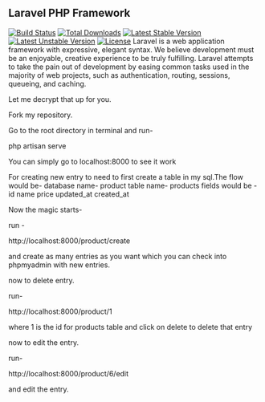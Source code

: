 ## Laravel PHP Framework

[![Build Status](https://travis-ci.org/laravel/framework.svg)](https://travis-ci.org/laravel/framework)
[![Total Downloads](https://poser.pugx.org/laravel/framework/d/total.svg)](https://packagist.org/packages/laravel/framework)
[![Latest Stable Version](https://poser.pugx.org/laravel/framework/v/stable.svg)](https://packagist.org/packages/laravel/framework)
[![Latest Unstable Version](https://poser.pugx.org/laravel/framework/v/unstable.svg)](https://packagist.org/packages/laravel/framework)
[![License](https://poser.pugx.org/laravel/framework/license.svg)](https://packagist.org/packages/laravel/framework)
Laravel is a web application framework with expressive, elegant syntax. We believe development must be an enjoyable, creative experience to be truly fulfilling. Laravel attempts to take the pain out of development by easing common tasks used in the majority of web projects, such as authentication, routing, sessions, queueing, and caching.

Let me decrypt that up for you.

Fork my repository.

Go to the root directory in terminal and run-

php artisan serve

You can simply go to localhost:8000 to see it work

For creating new entry to need to first create a table in my sql.The flow would be-
database name- product
table name- products
fields would be - id  name price updated_at created_at

Now the magic starts-

run -  

http://localhost:8000/product/create

and create as many entries as you want which you can check into phpmyadmin with new entries.

now to delete entry.

run-

http://localhost:8000/product/1

where 1 is the id for products table and click on delete to delete that entry

now to edit the entry.

run-

http://localhost:8000/product/6/edit

and edit the entry.


